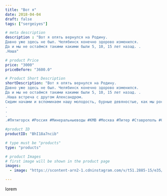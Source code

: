 ```yaml
---
title: "Вот я"
date: 2018-04-04
draft: false
tags: ["sergeiyes"]

# meta description
description : "Вот я опять вернулся на Родину.
Давно уже здесь не был. Челябинск конечно здорово изменился.
Да и мы не остаёмся такими какими были 5, 10, 15 лет назад. .
.Наша"

# product Price
price: "3000"
priceBefore: "3600.0"

# Product Short Description
shortDescription: "Вот я опять вернулся на Родину.
Давно уже здесь не был. Челябинск конечно здорово изменился.
Да и мы не остаёмся такими какими были 5, 10, 15 лет назад. .
.Наша встреча с другом Александром. 
Сидим начами и вспоминаем нашу молодость, бурные девяностые, как мы росли и крепли. Это были незабываемые времена.
.
.
.
.#Пятигорск #Россия #Минеральныеводы #КМВ #Москва #Питер #Ставрополь #Сочи #Симферополь #Севастополь #СКФО #УФО #Анапа #Краснодар #Екатеринбург #Челябинск #Ессентуки #Железноводск #Кисловодск #бизнес #Ростовнадону #Владикавказ #Нижнийновгород #sergeystar #nl_int #biznes #бизнесидея  #Волгоград #churslabs #sergeistar"

#product ID
productID: "BhI18a7ncib"

# type must be "products"
type: "products"

# product Images
# first image will be shown in the product page
images:
  - image: "https://scontent-arn2-1.cdninstagram.com/v/t51.2885-15/e35/29418121_831774630340660_2880653665146765312_n.jpg?se=7&tp=1&_nc_ht=scontent-arn2-1.cdninstagram.com&_nc_cat=104&_nc_ohc=cC8Kb6W3rFYAX_qYMG-&ccb=7-4&oh=0134594c5c863d5aec1480b8a28d962f&oe=608566BB&_nc_sid=86f79a&ig_cache_key=MTc0OTg4NTcwMzc4NDYxNDA0Mw%3D%3D.2-ccb7-4"

---
```

lorem
